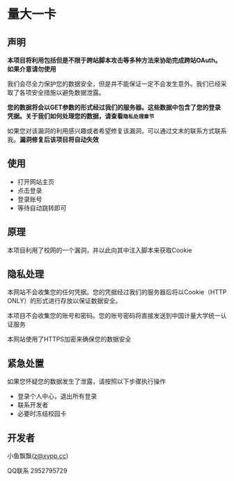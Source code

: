 # 量大一卡

## 声明

**本项目将利用包括但是不限于跨站脚本攻击等多种方法来协助完成跨站OAuth。如果介意请勿使用**

我们会尽全力保护您的数据安全，但是并不能保证一定不会发生意外。我们已经采取了各项安全措施以避免数据泄露。

**您的数据将会以GET参数的形式经过我们的服务器。这些数据中包含了您的登录凭据。关于我们如何处理您的数据，请查看`隐私处理章节`**

如果您对该漏洞的利用感兴趣或者希望修复该漏洞，可以通过文末的联系方式联系我。**漏洞修复后该项目将自动失效**

## 使用

+ 打开网站主页
+ 点击登录
+ 登录账号
+ 等待自动跳转即可

## 原理

本项目利用了校网的一个漏洞，并以此向其中注入脚本来获取Cookie

## 隐私处理

本网站不会收集您的任何凭据。您的凭据经过我们的服务器后将以Cookie（HTTP ONLY）的形式进行存放以保证数据安全。

本项目不会收集您的账号和密码。您的账号密码将直接发送到中国计量大学统一认证服务

本网站使用了HTTPS加密来确保您的数据安全

## 紧急处置

如果您怀疑您的数据发生了泄露，请按照以下步骤执行操作

+ 登录个人中心，退出所有登录
+ 联系开发者
+ 必要时冻结校园卡

## 开发者

小鱼飘飘(z@xypp.cc)

QQ联系 2952795729
